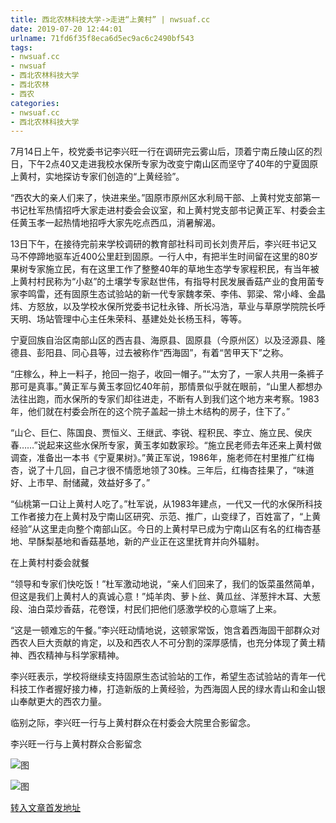 ```yaml
---
title: 西北农林科技大学->走进“上黄村” | nwsuaf.cc
date: 2019-07-20 12:44:01
urlname: 71fd6f35f8eca6d5ec9ac6c2490bf543
tags: 
- nwsuaf.cc
- nwsuaf
- 西北农林科技大学
- 西北农林
- 西农
categories:
- nwsuaf.cc
- 西北农林科技大学
---
```



7月14日上午，校党委书记李兴旺一行在调研完云雾山后，顶着宁南丘陵山区的烈日，下午2点40又走进我校水保所专家为改变宁南山区而坚守了40年的宁夏固原上黄村，实地探访专家们创造的“上黄经验”。

“西农大的亲人们来了，快进来坐。”固原市原州区水利局干部、上黄村党支部第一书记杜军热情招呼大家走进村委会会议室，和上黄村党支部书记黄正军、村委会主任黄玉孝一起热情地招呼大家先吃点西瓜，消暑解渴。

13日下午，在接待完前来学校调研的教育部社科司司长刘贵芹后，李兴旺书记又马不停蹄地驱车近400公里赶到固原。一行人中，有把半生时间留在这里的80岁果树专家施立民，有在这里工作了整整40年的草地生态学专家程积民，有当年被上黄村村民称为“小赵”的土壤学专家赵世伟，有指导村民发展香菇产业的食用菌专家李鸣雷，还有固原生态试验站的新一代专家魏孝荣、李伟、郭梁、常小峰、金晶炜、方怒放，以及学校水保所党委书记杜永锋、所长冯浩，草业与草原学院院长呼天明、场站管理中心主任朱荣科、基建处处长杨玉科，等等。

宁夏回族自治区南部山区的西吉县、海原县、固原县（今原州区）以及泾源县、隆德县、彭阳县、同心县等，过去被称作“西海固”，有着“苦甲天下”之称。

“庄稼么，种上一料子，抢回一抱子，收回一帽子。”“太穷了，一家人共用一条裤子那可是真事。”黄正军与黄玉孝回忆40年前，那情景似乎就在眼前，“山里人都想办法往出跑，而水保所的专家们却往进走，不断有人到我们这个地方来考察。1983年，他们就在村委会所在的这个院子盖起一排土木结构的房子，住下了。”

“山仑、巨仁、陈国良、贾恒义、王继武、李锐、程积民、李立、施立民、侯庆春……”说起来这些水保所专家，黄玉孝如数家珍。“施立民老师去年还来上黄村做调查，准备出一本书《宁夏果树》。”黄正军说，1986年，施老师在村里推广红梅杏，说了十几回，自己才很不情愿地领了30株。三年后，红梅杏挂果了，“味道好、上市早、耐储藏，效益好多了。”

“仙桃第一口让上黄村人吃了。”杜军说，从1983年建点，一代又一代的水保所科技工作者接力在上黄村及宁南山区研究、示范、推广，山变绿了，百姓富了，“上黄经验”从这里走向整个南部山区。今日的上黄村早已成为宁南山区有名的红梅杏基地、早酥梨基地和香菇基地，新的产业正在这里抚育并向外辐射。

在上黄村村委会就餐

“领导和专家们快吃饭！”杜军激动地说，“亲人们回来了，我们的饭菜虽然简单，但这是我们上黄村人的真诚心意！”炖羊肉、萝卜丝、黄瓜丝、洋葱拌木耳、大葱段、油白菜炒香菇，花卷馍，村民们把他们感激学校的心意端了上来。

“这是一顿难忘的午餐。”李兴旺动情地说，这顿家常饭，饱含着西海固干部群众对西农人巨大贡献的肯定，以及和西农人不可分割的深厚感情，也充分体现了黄土精神、西农精神与科学家精神。

李兴旺表示，学校将继续支持固原生态试验站的工作，希望生态试验站的青年一代科技工作者握好接力棒，打造新版的上黄经验，为西海固人民的绿水青山和金山银山奉献更大的西农力量。

临别之际，李兴旺一行与上黄村群众在村委会大院里合影留念。

李兴旺一行与上黄村群众合影留念



![图](https://news.nwsuaf.edu.cn/images/content/2019-07/20190720113313232504.jpg)

![图](https://news.nwsuaf.edu.cn/images/content/2019-07/20190720113135428412.jpg)

[转入文章首发地址](https://news.nwsuaf.edu.cn/xnxw/91075.htm)